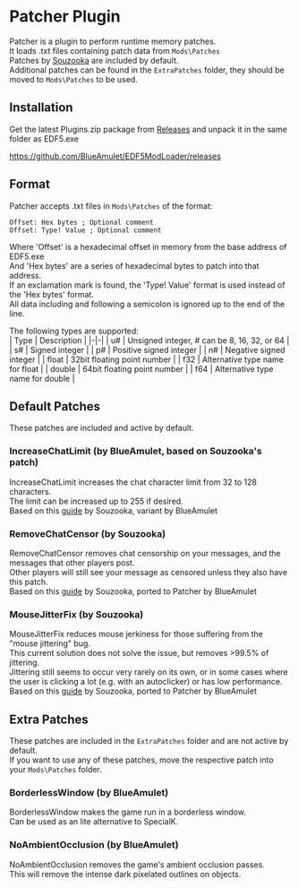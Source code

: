 # Patcher Plugin

Patcher is a plugin to perform runtime memory patches.  
It loads .txt files containing patch data from `Mods\Patches`  
Patches by [Souzooka](https://github.com/Souzooka) are included by default.  
Additional patches can be found in the `ExtraPatches` folder, they should be moved to `Mods\Patches` to be used.  

## Installation
Get the latest Plugins.zip package from [Releases](https://github.com/BlueAmulet/EDF5ModLoader/releases) and unpack it in the same folder as EDF5.exe

https://github.com/BlueAmulet/EDF5ModLoader/releases

## Format
Patcher accepts .txt files in `Mods\Patches` of the format:  
```
Offset: Hex bytes ; Optional comment
Offset: Type! Value ; Optional comment
```  
Where 'Offset' is a hexadecimal offset in memory from the base address of EDF5.exe  
And 'Hex bytes' are a series of hexadecimal bytes to patch into that address.  
If an exclamation mark is found, the 'Type! Value' format is used instead of the 'Hex bytes' format.  
All data including and following a semicolon is ignored up to the end of the line.  

The following types are supported:  
| Type | Description |
|-|-|
| u# | Unsigned integer, # can be 8, 16, 32, or 64 |
| s# | Signed integer |
| p# | Positive signed integer |
| n# | Negative signed integer |
| float | 32bit floating point number |
| f32 | Alternative type name for float |
| double | 64bit floating point number |
| f64 | Alternative type name for double |

## Default Patches
These patches are included and active by default.  

### IncreaseChatLimit (by BlueAmulet, based on Souzooka's patch)
IncreaseChatLimit increases the chat character limit from 32 to 128 characters.  
The limit can be increased up to 255 if desired.  
Based on this [guide](https://steamcommunity.com/sharedfiles/filedetails/?id=1814868040) by Souzooka, variant by BlueAmulet  

### RemoveChatCensor (by Souzooka)
RemoveChatCensor removes chat censorship on your messages, and the messages that other players post.  
Other players will still see your message as censored unless they also have this patch.  
Based on this [guide](https://steamcommunity.com/sharedfiles/filedetails/?id=1814868040) by Souzooka, ported to Patcher by BlueAmulet  

### MouseJitterFix (by Souzooka)
MouseJitterFix reduces mouse jerkiness for those suffering from the "mouse jittering" bug.  
This current solution does not solve the issue, but removes >99.5% of jittering.  
Jittering still seems to occur very rarely on its own, or in some cases where the user is clicking a lot (e.g. with an autoclicker) or has low performance.  
Based on this [guide](https://steamcommunity.com/sharedfiles/filedetails/?id=1819748441) by Souzooka, ported to Patcher by BlueAmulet  

## Extra Patches
These patches are included in the `ExtraPatches` folder and are not active by default.  
If you want to use any of these patches, move the respective patch into your `Mods\Patches` folder.

### BorderlessWindow (by BlueAmulet)
BorderlessWindow makes the game run in a borderless window.  
Can be used as an lite alternative to SpecialK.  

### NoAmbientOcclusion (by BlueAmulet)
NoAmbientOcclusion removes the game's ambient occlusion passes.  
This will remove the intense dark pixelated outlines on objects.  
